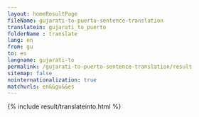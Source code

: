 ```yaml
---
layout: homeResultPage
fileName: gujarati-to-puerto-sentence-translation
translatein: gujarati_to_puerto
folderName : translate
lang: en
from: gu
to: es
langname: gujarati-to
permalink: /gujarati-to-puerto-sentence-translation/result
sitemap: false
nointernationalization: true
matchurls: en&&gu&&es
---
```

{% include result/translateinto.html %}

<script src="/js/result/translation.js" data-foldername="{{page.folderName}}" data-lang="{{page.lang}}"></script>
